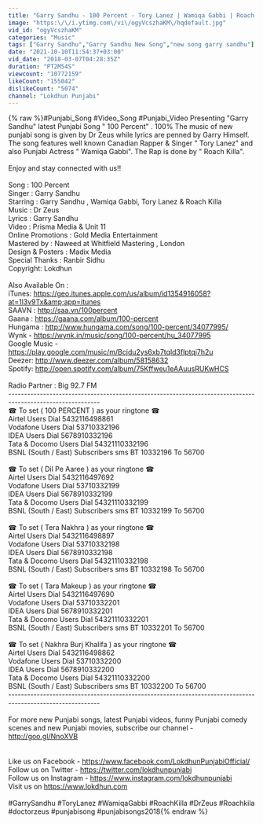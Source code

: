 ```yaml
---
title: "Garry Sandhu - 100 Percent - Tory Lanez | Wamiqa Gabbi | Roach Killa | Dr Zeus | Latest Songs 2019"
image: "https:\/\/i.ytimg.com\/vi\/ogyVcszhaKM\/hqdefault.jpg"
vid_id: "ogyVcszhaKM"
categories: "Music"
tags: ["Garry Sandhu","Garry Sandhu New Song","new song garry sandhu"]
date: "2021-10-10T11:54:37+03:00"
vid_date: "2018-03-07T04:28:35Z"
duration: "PT2M54S"
viewcount: "10772159"
likeCount: "155042"
dislikeCount: "5074"
channel: "Lokdhun Punjabi"
---
```

{% raw %}#Punjabi_Song #Video_Song #Punjabi_Video Presenting &quot;Garry Sandhu&quot; latest Punjabi Song &quot; 100 Percent&quot; . 100% The music of new punjabi song is given by Dr Zeus while lyrics are penned by Garry Himself. The song features well known Canadian Rapper &amp; Singer &quot; Tory Lanez&quot; and also Punjabi Actress &quot; Wamiqa Gabbi&quot;. The Rap is done by &quot; Roach Killa&quot;.<br /><br />Enjoy and stay connected with us!! <br /><br />Song : 100 Percent<br />Singer : Garry Sandhu<br />Starring : Garry Sandhu , Wamiqa Gabbi, Tory Lanez &amp; Roach Killa<br />Music : Dr Zeus<br />Lyrics : Garry Sandhu<br />Video : Prisma Media &amp; Unit 11<br />Online Promotions : Gold Media Entertainment<br />Mastered by : Naweed at Whitfield Mastering , London<br />Design &amp; Posters : Madix Media<br />Special Thanks : Ranbir Sidhu<br />Copyright: Lokdhun<br /><br />Also Available On :<br />iTunes: <a rel="nofollow" target="blank" href="https://geo.itunes.apple.com/us/album/id1354916058?at=1l3v9Tx&amp;app=itunes">https://geo.itunes.apple.com/us/album/id1354916058?at=1l3v9Tx&amp;app=itunes</a><br />SAAVN : <a rel="nofollow" target="blank" href="http://saa.vn/100percent">http://saa.vn/100percent</a><br />Gaana : <a rel="nofollow" target="blank" href="https://gaana.com/album/100-percent">https://gaana.com/album/100-percent</a><br />Hungama : <a rel="nofollow" target="blank" href="http://www.hungama.com/song/100-percent/34077995/">http://www.hungama.com/song/100-percent/34077995/</a><br />Wynk - <a rel="nofollow" target="blank" href="https://wynk.in/music/song/100-percent/hu_34077995">https://wynk.in/music/song/100-percent/hu_34077995</a><br />Google Music - <a rel="nofollow" target="blank" href="https://play.google.com/music/m/Bcjdu2ys6xb7tqld3flptqj7h2u">https://play.google.com/music/m/Bcjdu2ys6xb7tqld3flptqj7h2u</a><br />Deezer: <a rel="nofollow" target="blank" href="http://www.deezer.com/album/58158632">http://www.deezer.com/album/58158632</a><br />Spotify: <a rel="nofollow" target="blank" href="http://open.spotify.com/album/75Kffweu1eAAuusRUKwHCS">http://open.spotify.com/album/75Kffweu1eAAuusRUKwHCS</a><br /><br />Radio Partner : Big 92.7 FM<br />-----------------------------------------------------------------------------------------------------------<br />☎ To set ( 100 PERCENT ) as your ringtone ☎<br />Airtel Users  Dial 5432116498861<br />Vodafone Users  Dial 53710332196<br />IDEA Users Dial  5678910332196<br />Tata &amp; Docomo Users Dial 54321110332196<br />BSNL (South / East) Subscribers sms BT 10332196 To 56700<br /><br />☎ To set ( Dil Pe Aaree ) as your ringtone ☎<br />Airtel Users  Dial 5432116497692<br />Vodafone Users  Dial 53710332199<br />IDEA Users Dial  5678910332199<br />Tata &amp; Docomo Users Dial 54321110332199<br />BSNL (South / East) Subscribers sms BT 10332199 To 56700<br /><br />☎ To set ( Tera Nakhra ) as your ringtone ☎<br />Airtel Users  Dial 5432116498897<br />Vodafone Users  Dial 53710332198<br />IDEA Users Dial  5678910332198<br />Tata &amp; Docomo Users Dial 54321110332198<br />BSNL (South / East) Subscribers sms BT 10332198 To 56700<br /><br />☎ To set ( Tara Makeup ) as your ringtone ☎<br />Airtel Users  Dial 5432116497690<br />Vodafone Users  Dial 53710332201<br />IDEA Users Dial  5678910332201<br />Tata &amp; Docomo Users Dial 54321110332201<br />BSNL (South / East) Subscribers sms BT 10332201 To 56700<br /><br />☎ To set ( Nakhra Burj Khalifa ) as your ringtone ☎<br />Airtel Users  Dial 5432116498862<br />Vodafone Users  Dial 53710332200<br />IDEA Users Dial  5678910332200<br />Tata &amp; Docomo Users Dial 54321110332200<br />BSNL (South / East) Subscribers sms BT 10332200 To 56700<br />-----------------------------------------------------------------------------------------------------------<br /><br />For more new Punjabi songs, latest Punjabi videos, funny Punjabi comedy scenes and new Punjabi movies, subscribe our channel - <a rel="nofollow" target="blank" href="http://goo.gl/NnoXVB">http://goo.gl/NnoXVB</a><br /><br /><br />Like us on Facebook - <a rel="nofollow" target="blank" href="https://www.facebook.com/LokdhunPunjabiOfficial/">https://www.facebook.com/LokdhunPunjabiOfficial/</a><br />Follow us on Twitter - <a rel="nofollow" target="blank" href="https://twitter.com/lokdhunpunjabi">https://twitter.com/lokdhunpunjabi</a><br />Follow us on Instagram - <a rel="nofollow" target="blank" href="https://www.instagram.com/lokdhunpunjabi">https://www.instagram.com/lokdhunpunjabi</a><br />Visit us on <a rel="nofollow" target="blank" href="https://www.lokdhun.com">https://www.lokdhun.com</a><br /><br />#GarrySandhu #ToryLanez #WamiqaGabbi #RoachKilla #DrZeus #Roachkila #doctorzeus #punjabisong #punjabisongs2018{% endraw %}
